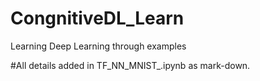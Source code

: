 # CongnitiveDL_Learn
Learning Deep Learning through examples

#All details added in TF_NN_MNIST_.ipynb as mark-down.
